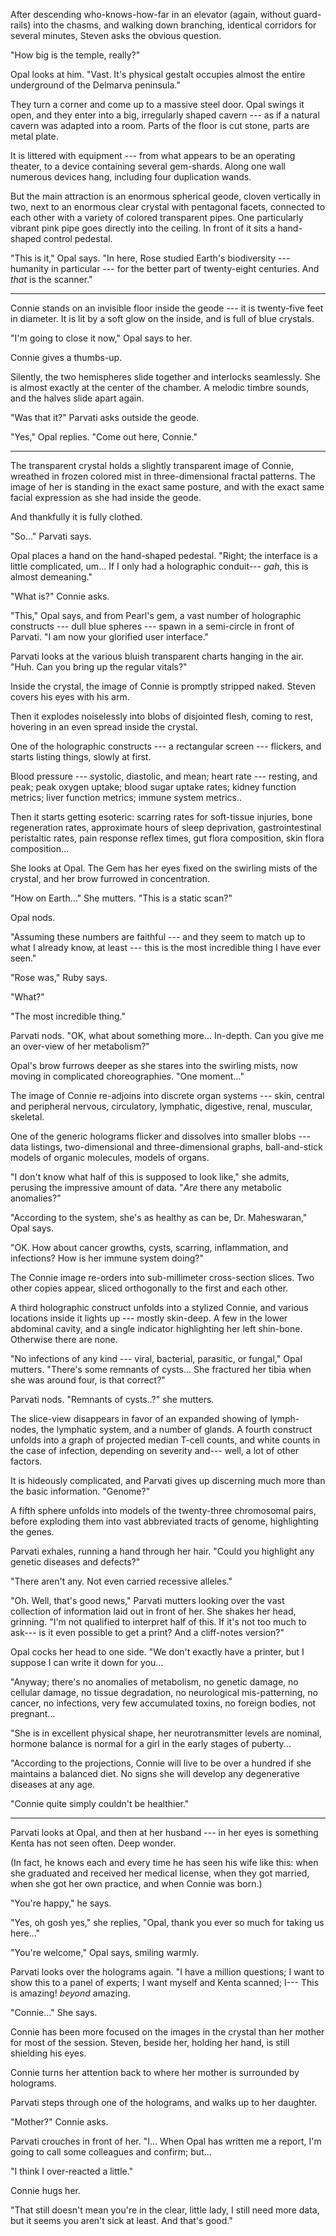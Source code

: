 After descending who-knows-how-far in an elevator (again, without guard-rails)
into the chasms, and walking down branching, identical corridors
for several minutes, Steven asks the obvious question.

"How big is the temple, really?"

Opal looks at him. "Vast. It's physical gestalt occupies almost the entire
underground of the Delmarva peninsula."

They turn a corner and come up to a massive steel door. Opal swings it open,
and they enter into a big, irregularly shaped cavern --- as if a natural cavern
was adapted into a room. Parts of the floor is cut stone, parts are metal plate.

It is littered with equipment --- from what appears to be an operating theater, to
a device containing several gem-shards. Along one wall numerous devices hang, including
four duplication wands.

But the main attraction is an enormous spherical geode, cloven vertically in two, next to an enormous clear crystal
with pentagonal facets, connected to each other with a variety of colored transparent pipes. One particularly
vibrant pink pipe goes directly into the ceiling. In front of it sits a hand-shaped control pedestal.

"This is it," Opal says. "In here, Rose studied Earth's biodiversity --- humanity in particular
--- for the better part of twenty-eight centuries. And *that* is the scanner."

----

Connie stands on an invisible floor inside the geode --- it is twenty-five feet in diameter.
It is lit by a soft glow on the inside, and is full of blue crystals.

"I'm going to close it now," Opal says to her.

Connie gives a thumbs-up.

Silently, the two hemispheres slide together and interlocks seamlessly. She is almost exactly at the center
of the chamber. A melodic timbre sounds, and the halves slide apart again.

"Was that it?" Parvati asks outside the geode.

"Yes," Opal replies. "Come out here, Connie."

----

The transparent crystal holds a slightly transparent image of Connie, wreathed in frozen
colored mist in three-dimensional fractal patterns. The image of her is standing in the
exact same posture, and with the exact same facial expression as she had inside the geode.

And thankfully it is fully clothed.

"So..." Parvati says.

Opal places a hand on the hand-shaped pedestal. "Right; the interface is a little complicated,
um... If I only had a holographic conduit--- *gah*, this is almost demeaning."

"What is?" Connie asks.

"This," Opal says, and from Pearl's gem, a vast number of holographic constructs --- dull blue spheres ---
spawn in a semi-circle in front of Parvati.  "I am now your glorified user interface."

Parvati looks at the various bluish transparent charts hanging in the air.
"Huh. Can you bring up the regular vitals?"

Inside the crystal, the image of Connie is promptly stripped naked. Steven covers his
eyes with his arm.

Then it explodes noiselessly into blobs of disjointed flesh, coming to rest, hovering
in an even spread inside the crystal.

One of the holographic constructs --- a rectangular screen --- flickers,
and starts listing things, slowly at first.

Blood pressure --- systolic, diastolic, and mean; heart rate --- resting, and peak;
peak oxygen uptake; blood sugar uptake rates; kidney function metrics; liver function
metrics; immune system metrics..

Then it starts getting esoteric: scarring rates for soft-tissue injuries, bone regeneration
rates, approximate hours of sleep deprivation, gastrointestinal peristaltic rates, 
pain response reflex times, gut flora composition, skin flora composition...

She looks at Opal. The Gem has her eyes fixed on the swirling mists of the crystal,
and her brow furrowed in concentration.

"How on Earth..." She mutters. "This is a static scan?"

Opal nods.

"Assuming these numbers are faithful --- and they seem to match up to what I already
know, at least --- this is the most incredible thing I have ever seen."

"Rose was," Ruby says.

"What?"

"The most incredible thing."

Parvati nods. "OK, what about something more... In-depth. Can you give me an over-view of
her metabolism?"

Opal's brow furrows deeper as she stares into the swirling mists, now moving in complicated
choreographies. "One moment..."

The image of Connie re-adjoins into discrete organ systems --- skin, central and peripheral nervous,
circulatory, lymphatic, digestive, renal, muscular, skeletal.

One of the generic holograms flicker and dissolves into smaller blobs --- data listings,
two-dimensional and three-dimensional graphs, ball-and-stick models of organic molecules, models of
organs.

"I don't know what half of this is supposed to look like," she admits, perusing the impressive
amount of data. "*Are* there any metabolic anomalies?"

"According to the system, she's as healthy as can be, Dr. Maheswaran," Opal says.

"OK. How about cancer growths, cysts, scarring, inflammation, and infections? How is her
immune system doing?"

The Connie image re-orders into sub-millimeter cross-section slices. Two other copies appear,
sliced orthogonally to the first and each other.

A third holographic construct unfolds into a stylized Connie, and various locations inside it
lights up --- mostly skin-deep. A few in the lower abdominal cavity,
and a single indicator highlighting her left shin-bone. Otherwise there are none.

"No infections of any kind --- viral, bacterial, parasitic, or fungal," Opal mutters. "There's
some remnants of cysts... She fractured her tibia when she was around
four, is that correct?"

Parvati nods. "Remnants of cysts..?" she mutters.

The slice-view disappears in favor of an expanded showing of lymph-nodes, the lymphatic system,
and a number of glands. A fourth construct unfolds into a graph of projected median T-cell counts,
and white counts in the case of infection, depending on severity and--- well, a lot of other factors.

It is hideously complicated, and Parvati gives up discerning much more than the basic information.
"Genome?"

A fifth sphere unfolds into models of the twenty-three chromosomal pairs, before exploding them
into vast abbreviated tracts of genome, highlighting the genes.

Parvati exhales, running a hand through her hair.
"Could you highlight any genetic diseases and defects?"

"There aren't any. Not even carried recessive alleles."

"Oh. Well, that's good news," Parvati mutters looking over the vast collection of information
laid out in front of her. She shakes her head, grinning. "I'm not qualified to interpret
half of this. If it's not too much to ask--- is it even possible to get a print? And a cliff-notes version?"

Opal cocks her head to one side. "We don't exactly have a printer, but I suppose I can write
it down for you...

"Anyway; there's no anomalies of metabolism, no genetic damage, no cellular damage,
no tissue degradation, no neurological mis-patterning, no cancer, no infections,
very few accumulated toxins, no foreign bodies, not pregnant...

"She is in excellent physical shape, her neurotransmitter levels are nominal,
hormone balance is normal for a girl in the early stages of puberty...

"According to the projections, Connie will live to be over a hundred if she
maintains a balanced diet. No signs she will develop any degenerative diseases
at any age.

"Connie quite simply couldn't be healthier."

----

Parvati looks at Opal, and then at her husband --- in her
eyes is something Kenta has not seen often. Deep wonder.

(In fact, he knows each and every time he has seen his wife like this: when
she graduated and received her medical license, when they got married,
when she got her own practice, and when Connie was born.)

"You're happy," he says.

"Yes, oh gosh yes," she replies,
"Opal, thank you ever so much for taking us here..."

"You're welcome," Opal says, smiling warmly.

Parvati looks over the holograms again. "I have a million questions;
I want to show this to a panel of experts; I want myself and Kenta scanned;
I--- This is amazing! *beyond* amazing.

"Connie..." She says.

Connie has been more focused on the images in the crystal than her mother for
most of the session. Steven, beside her, holding her hand, is still shielding his eyes.

Connie turns her attention back to where her mother is surrounded by holograms.

Parvati steps through one of the holograms, and walks up to her daughter.

"Mother?" Connie asks.

Parvati crouches in front of her.
"I... When Opal has written me a report, I'm going to call some colleagues and
confirm; but...

"I think I over-reacted a little."

Connie hugs her.

"That still doesn't mean you're in the clear, little lady, I still need more data,
but it seems you aren't sick at least. And that's good."

